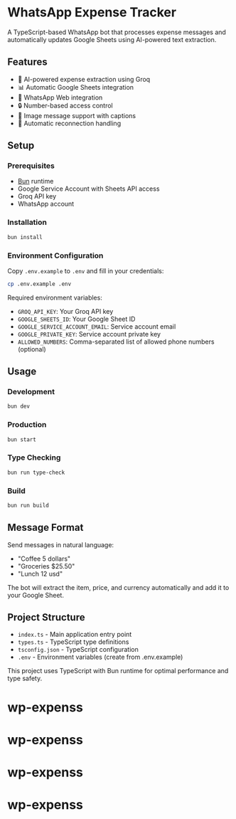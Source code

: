 # WhatsApp Expense Tracker

A TypeScript-based WhatsApp bot that processes expense messages and automatically updates Google Sheets using AI-powered text extraction.

## Features

- 🤖 AI-powered expense extraction using Groq
- 📊 Automatic Google Sheets integration
- 📱 WhatsApp Web integration
- 🔒 Number-based access control
- 📸 Image message support with captions
- 🔄 Automatic reconnection handling

## Setup

### Prerequisites

- [Bun](https://bun.sh) runtime
- Google Service Account with Sheets API access
- Groq API key
- WhatsApp account

### Installation

```bash
bun install
```

### Environment Configuration

Copy `.env.example` to `.env` and fill in your credentials:

```bash
cp .env.example .env
```

Required environment variables:
- `GROQ_API_KEY`: Your Groq API key
- `GOOGLE_SHEETS_ID`: Your Google Sheet ID
- `GOOGLE_SERVICE_ACCOUNT_EMAIL`: Service account email
- `GOOGLE_PRIVATE_KEY`: Service account private key
- `ALLOWED_NUMBERS`: Comma-separated list of allowed phone numbers (optional)

## Usage

### Development

```bash
bun dev
```

### Production

```bash
bun start
```

### Type Checking

```bash
bun run type-check
```

### Build

```bash
bun run build
```

## Message Format

Send messages in natural language:
- "Coffee 5 dollars"
- "Groceries $25.50"
- "Lunch 12 usd"

The bot will extract the item, price, and currency automatically and add it to your Google Sheet.

## Project Structure

- `index.ts` - Main application entry point
- `types.ts` - TypeScript type definitions
- `tsconfig.json` - TypeScript configuration
- `.env` - Environment variables (create from .env.example)

This project uses TypeScript with Bun runtime for optimal performance and type safety.
# wp-expenss
# wp-expenss
# wp-expenss
# wp-expenss
